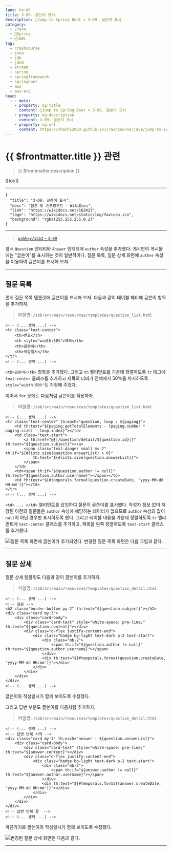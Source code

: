 ```yaml
---
lang: ko-KR
title: 3-09. 글쓴이 표시
description: 🍃Jump to Spring Boot > 3-09. 글쓴이 표시
category:
  - ☕️Java
  - 🍃Spring
  - 📦AWS
tag: 
  - crashcourse
  - java
  - jdk
  - jdk8
  - stream
  - spring
  - springframework
  - springboot
  - aws
  - aws-ec2
head:
  - - meta:
    - property: og:title
      content: 🍃Jump to Spring Boot > 3-09. 글쓴이 표시
    - property: og:description
      content: 3-09. 글쓴이 표시
    - property: og:url
      content: https://chanhi2000.github.io/crashcourse/java/jump-to-spring-boot/03H.html
---
```


# {{ $frontmatter.title }} 관련

> {{ $frontmatter.description }}

[[toc]]

---

```component VPCard
{
  "title": "3-09. 글쓴이 표시",
  "desc": "점프 투 스프링부트 - WikiDocs",
  "link": "https://wikidocs.net/162413",
  "logo": "https://wikidocs.net/static/img/favicon.ico",
  "background": "rgba(255,255,255,0.2)"
}
```

---

> [<FontIcon icon="iconfont icon-github"/> `pahkey/sbb3` - <FontIcon icon="iconfont icon-folder"/> `3-09`](https://github.com/pahkey/sbb3/tree/3-09)

<VidStack src="youtube/MgNtg1ysCx8"/>

앞서 `Question` 엔티티와 `Answer` 엔티티에 `auther` 속성을 추가했다. 게시판의 게시물에는 "글쓴이"를 표시하는 것이 일반적이다. 질문 목록, 질문 상세 화면에 `auther` 속성을 이용하여 글쓴이를 표시해 보자.

---

## 질문 목록

먼저 질문 목록 템플릿에 글쓴이를 표시해 보자. 다음과 같이 테이블 헤더에 글쓴이 항목을 추가하자.

> 파일명: <FontIcon icon="iconfont icon-folder"/>`/sbb/src/main/resources/templates/`<FontIcon icon="iconfont icon-page"/>`question_list.html`

```html{2,4-5}
<!-- (... 생략 ...) -->
<tr class="text-center">
    <th>번호</th>
    <th style="width:50%">제목</th>
    <th>글쓴이</th>
    <th>작성일시</th>
</tr>
<!-- (... 생략 ...) -->
```

`<th>글쓴이</th>` 항목을 추가했다. 그리고 `th` 엘리먼트를 가운데 정렬하도록 `tr` 태그에 `text-center` 클래스를 추가하고 제목의 너비가 전체에서 50%를 차지하도록 `style="width:50%"`도 지정해 주었다.

이어서 `for` 문에도 다음처럼 글쓴이를 적용하자.

> 파일명: <FontIcon icon="iconfont icon-folder"/>`/sbb/src/main/resources/templates/`<FontIcon icon="iconfont icon-page"/>`question_list.html`

```html{2,4,10}
<!-- (... 생략 ...) -->
<tr class="text-center" th:each="question, loop : ${paging}">
    <td th:text="${paging.getTotalElements - (paging.number * paging.size) - loop.index}"></td>
    <td class="text-start">
        <a th:href="@{|/question/detail/${question.id}|}" th:text="${question.subject}"></a>
        <span class="text-danger small ms-2" th:if="${#lists.size(question.answerList) > 0}"
            th:text="${#lists.size(question.answerList)}">
        </span>
    </td>
    <td><span th:if="${question.author != null}" th:text="${question.author.username}"></span></td>
    <td th:text="${#temporals.format(question.createDate, 'yyyy-MM-dd HH:mm')}"></td>
</tr>
<!-- (... 생략 ...) -->
```

`<td> ... </td>` 엘리먼트를 삽입하여 질문의 글쓴이를 표시했다. 작성자 정보 없이 저장된 이전의 질문들은 `author` 속성에 해당하는 데이터가 없으므로 `author` 속성의 값이 `null`이 아닌 경우만 표시하도록 했다. 그리고 테이블 내용을 가운데 정렬하도록 `tr` 엘리먼트에 `text-center` 클래스를 추가하고, 제목을 왼쪽 정렬하도록 `text-start` 클래스를 추가했다.

![질문 목록 화면에 글쓴이가 추가되었다. 변경된 질문 목록 화면은 다음 그림과 같다.](https://wikidocs.net/images/page/162413/C_3-09_1.png)

---

## 질문 상세

질문 상세 템플릿도 다음과 같이 글쓴이를 추가하자.

> 파일명: <FontIcon icon="iconfont icon-folder"/>`/sbb/src/main/resources/templates/`<FontIcon icon="iconfont icon-page"/>`question_detail.html`

```html{9-11}
<!-- (... 생략 ...) -->
<!-- 질문 -->
<h2 class="border-bottom py-2" th:text="${question.subject}"></h2>
<div class="card my-3">
    <div class="card-body">
        <div class="card-text" style="white-space: pre-line;" th:text="${question.content}"></div>
        <div class="d-flex justify-content-end">
            <div class="badge bg-light text-dark p-2 text-start">
                <div class="mb-2">
                    <span th:if="${question.author != null}" th:text="${question.author.username}"></span>
                </div>
                <div th:text="${#temporals.format(question.createDate, 'yyyy-MM-dd HH:mm')}"></div>
            </div>
        </div>
    </div>
</div>
<!-- (... 생략 ...) -->
```

글쓴이와 작성일시가 함께 보이도록 수정했다.

그리고 답변 부분도 글쓴이를 다음처럼 추가하자.

> 파일명: <FontIcon icon="iconfont icon-folder"/>`/sbb/src/main/resources/templates/`<FontIcon icon="iconfont icon-page"/>`question_detail.html`

```html{8-10}
<!-- (... 생략 ...) -->
<!-- 답변 반복 시작 -->
<div class="card my-3" th:each="answer : ${question.answerList}">
    <div class="card-body">
        <div class="card-text" style="white-space: pre-line;" th:text="${answer.content}"></div>
        <div class="d-flex justify-content-end">
            <div class="badge bg-light text-dark p-2 text-start">
                <div class="mb-2">
                    <span th:if="${answer.author != null}" th:text="${answer.author.username}"></span>
                </div>
                <div th:text="${#temporals.format(answer.createDate, 'yyyy-MM-dd HH:mm')}"></div>
            </div>
        </div>
    </div>
</div>
<!-- 답변 반복 끝  -->
<!-- (... 생략 ...) -->
```

마찬가지로 글쓴이와 작성일시가 함께 보이도록 수정했다.

![변경된 질문 상세 화면은 다음과 같다.](https://wikidocs.net/images/page/162413/C_3-09_2.png)

---

<TagLinks />
